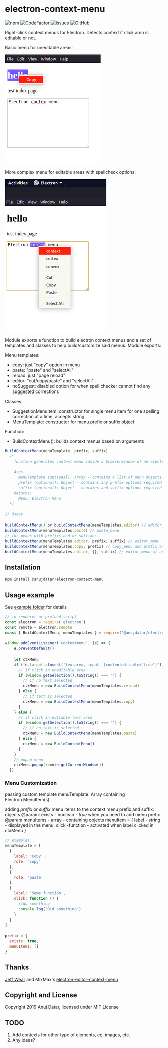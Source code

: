 # electron-context-menu

![npm](https://img.shields.io/npm/v/@anujdatar/electron-context-menu.svg)
[![CodeFactor](https://www.codefactor.io/repository/github/anujdatar/electron-context-menu/badge)](https://www.codefactor.io/repository/github/anujdatar/electron-context-menu)
![Issues](https://img.shields.io/github/issues/anujdatar/electron-context-menu.svg)
![GitHub](https://img.shields.io/github/license/anujdatar/electron-context-menu.svg)

Right-click context menus for Electron.
Detects context if click area is editable or not.

Basic menu for uneditable areas:

![copy_menu](/docs/copy_menu.png)

More complex menu for editable areas with spellcheck options:

![spellcheck_menu](/docs/spellcheck_menu.png)

Module exports a function to build electron context menus and a set of templates and classes to help build/customize said menus. Module exports:

Menu templates:

- copy: just "copy" option in menu
- paste: "paste" and "selectAll"
- reload: just "page reload"
- editor: "cut/copy/paste" and "selectAll"
- noSuggest: disabled option for when spell checker cannot find any suggested corrections

Classes:

- SuggestionMenuItem: constructor for single menu item for one spelling correction at a time, accepts string
- MenuTemplate: constructor for menu prefix or suffix object

Function:

- BuildContextMenu(): builds context menus based on arguments

```js
BuildContextMenu(menuTemplate, prefix, suffix)
  /*
    function generates context menu inside a browserwindow of an electron app

    Args:
      menuTemplate (optional): Array - contains a list of menu objects. defaults to editor menu template if no argument is passed
      prefix (optional): Object - contains any prefix options required in the ctx menu
      suffix (optional): Object - contains and suffix options required in the ctx menu
    Returns:
      Menu: Electron Menu
  */

// Usage

buildContextMenu() or buildContextMenu(menuTemplates.editor) // editor_menu for editable textareas
buildContextMenu(menuTemplates.paste) // paste_menu
// for menus with prefixs and or suffixes
buildContextMenu(menuTemplates.editor, prefix, suffix) // editor_menu - prefix and suffix
buildContextMenu(menuTemplates.copy, prefix) // copy_menu and prefix only
buildContextMenu(menuTemplates.editor, {}, suffix) // editor_menu w/ only suffix, no prefix
```

## Installation

```js
npm install @anujdatar/electron-context-menu
```

## Usage example

See [example folder](/example) for details

```js
// in renderer or preload script
const electron = require('electron')
const remote = electron.remote
const { BuildContextMenu, menuTemplates } = require('@anujdatar/electron-context-menu')

window.addEventListener('contextmenu', (e) => {
    e.preventDefault()

    let ctxMenu
    if (!e.target.closest('textarea, input, [contenteditable="true"]')) {
      // if click in uneditable area
      if (window.getSelection().toString() === '') {
        // if no text selected
        ctxMenu = new BuildContextMenu(menuTemplates.reload)
      } else {
        // if text is selected
        ctxMenu = new BuildContextMenu(menuTemplates.copy)
      }
    } else {
      // if click in editable text area
      if (window.getSelection().toString() === '') {
        // if no text is selected
        ctxMenu = new BuildContextMenu(menuTemplates.paste)
      } else {
        ctxMenu = new BuildContextMenu()
      }
    }
    // popup menu
    ctxMenu.popup(remote.getCurrentWindow())
  })
```

### Menu Customization

  passing custom template
  menuTemplate: Array containing Electron.MenuItem(s)

  adding *prefix* or *suffix* menu items to the context menu
  prefix and suffix: objects
    @param: exists - boolean - *true* when you need to add menu prefix
    @param menuItems - array - containing objects
      menuItem = {
        label - string - displayed in the menu,
        click -function - activated when label clicked in ctxMenu
      }

  ```js
  // examples
  menuTemplate = [
    {
      label: 'Copy',
      role: 'copy'
    },
    {
      role: 'paste'
    },
    {
      label: 'Some function',
      click: function () {
        //do something
        console.log('Did something')
      }
    }
  ]

  prefix = {
    exists: true,
    menuItems: []
  }
  ```

## Thanks

[Jeff Wear](https://github.com/wearhere) and MixMax's [electron-editor-context-menu](https://github.com/mixmaxhq/electron-editor-context-menu)

## Copyright and License

Copyright 2019 Anuj Datar, licensed under MIT License

## TODO

1. Add contexts for other type of elements, eg. images, etc.
2. Any ideas?

